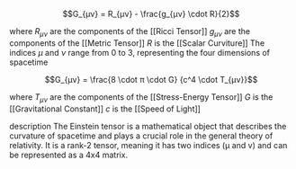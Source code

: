 
$$G_{μν} = R_{μν} - \frac{g_{μν} \cdot R}{2}$$

where
	$R_{μν}$ are the components of the [[Ricci Tensor]]
	$g_{μν}$ are the components of the [[Metric Tensor]]
	$R$ is the [[Scalar Curviture]]
	The indices $μ$ and $ν$ range from 0 to 3, representing the four dimensions of spacetime

$$G_{μν} = \frac{8 \cdot π \cdot G} {c^4 \cdot T_{μν}}$$

where
	$T_{μν}$ are the components of the [[Stress-Energy Tensor]]
	$G$ is the [[Gravitational Constant]]
	$c$ is the [[Speed of Light]]

description
	The Einstein tensor is a mathematical object that describes the curvature of spacetime and plays a crucial role in the general theory of relativity.
	It is a rank-2 tensor, meaning it has two indices (μ and v) and can be represented as a 4x4 matrix. 